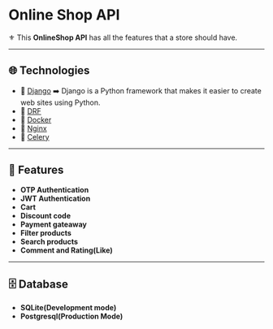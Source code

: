 # Online Shop API

⚜️ This **OnlineShop API** has all the features that a store should have.

---

## 🌐 Technologies

- 💠 [Django](https://www.djangoproject.com/) ➡️ Django is a Python framework that makes it easier to create web sites using Python.
- 💠 [DRF](https://www.django-rest-framework.org/)
- 💠 [Docker](https://www.docker.com/)
- 💠 [Nginx](https://nginx.org/)
- 💠 [Celery](https://docs.celeryq.dev/en/stable/)

---

## 🚀 Features

- **OTP Authentication**
- **JWT Authentication**
- **Cart**
- **Discount code**
- **Payment gateaway**
- **Filter products**
- **Search products**
- **Comment and Rating(Like)**

---

## 🗄️ Database

- **SQLite(Development mode)**
- **Postgresql(Production Mode)**
